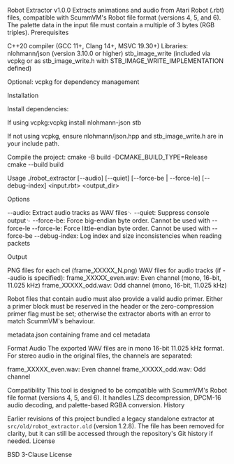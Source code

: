 Robot Extractor v1.0.0
Extracts animations and audio from Atari Robot (.rbt) files, compatible with ScummVM's Robot file format (versions 4, 5, and 6).
The palette data in the input file must contain a multiple of 3 bytes (RGB triples).
Prerequisites

C++20 compiler (GCC 11+, Clang 14+, MSVC 19.30+)
Libraries:
nlohmann/json (version 3.10.0 or higher)
stb_image_write (included via vcpkg or as stb_image_write.h with STB_IMAGE_WRITE_IMPLEMENTATION defined)


Optional: vcpkg for dependency management

Installation

Install dependencies:

If using vcpkg:vcpkg install nlohmann-json stb


If not using vcpkg, ensure nlohmann/json.hpp and stb_image_write.h are in your include path.


Compile the project:
cmake -B build -DCMAKE_BUILD_TYPE=Release
cmake --build build



Usage
./robot_extractor [--audio] [--quiet] [--force-be | --force-le] [--debug-index] <input.rbt> <output_dir>

Options

--audio: Extract audio tracks as WAV files␊
--quiet: Suppress console output␊
--force-be: Force big-endian byte order. Cannot be used with --force-le
--force-le: Force little-endian byte order. Cannot be used with --force-be
--debug-index: Log index and size inconsistencies when reading packets

Output

PNG files for each cel (frame_XXXXX_N.png)
WAV files for audio tracks (if --audio is specified):
frame_XXXXX_even.wav: Even channel (mono, 16-bit, 11.025 kHz)
frame_XXXXX_odd.wav: Odd channel (mono, 16-bit, 11.025 kHz)

Robot files that contain audio must also provide a valid audio primer.
Either a primer block must be reserved in the header or the
zero-compression primer flag must be set; otherwise the extractor aborts
with an error to match ScummVM's behaviour.

metadata.json containing frame and cel metadata

Format Audio
The exported WAV files are in mono 16-bit 11.025 kHz format. For stereo audio in the original files, the channels are separated:

frame_XXXXX_even.wav: Even channel
frame_XXXXX_odd.wav: Odd channel

Compatibility
This tool is designed to be compatible with ScummVM's Robot file format (versions 4, 5, and 6). It handles LZS decompression, DPCM-16 audio decoding, and palette-based RGBA conversion.
History

Earlier revisions of this project bundled a legacy standalone extractor at `src/old/robot_extractor.old` (version 1.2.8). The file has been removed for clarity, but it can still be accessed through the repository's Git history if needed.
License

BSD 3-Clause License




